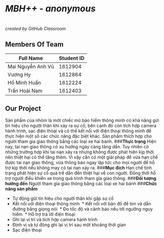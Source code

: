 # _**MBH++**_  - *anonymous* <h1>
 *created by GitHub Classroom*
## **Members Of Team**

Full Name | Student ID 
----------|-----------
Mai Nguyễn Anh Vũ | 1612904
Vương Hy | 1612864
Hồ Minh Huấn | 1612224
Trần Hoài Nam | 1612403

## **Our Project**
Sản phẩm của nhóm là môt chiếc mũ bảo hiểm thông minh có khả năng gửi tín hiệu cho người thân khi xảy ra sự cố, bên cạnh đó còn tích hợp camera hành trình, sạc điện thoại và có thể kết nối với điện thoại thông minh để thực hiện một số các chức năng đặc biệt khác.
Sản phẩm thích hợp cho người tham gia giao thông bằng các loại xe hai bánh.
###**Thực trạng**
Hiện nay, tai nạn giao thông có xu hướng ngày càng tăng dần. Tuy nhiên có những trường hợp khi tai nạn xảy ra nhưng không được phát hiện kịp thời nên thiệt hại có thể tăng thêm. Vì vậy cần có một giải pháp để vừa hạn chế được tai nạn giao thông, vừa thông báo ngay lập tức cho mọi người để hỗ trợ kịp thời nếu không may có tai nạn xảy ra.
###**Mục đích**
Hạn chế tình trạng phát hiện sự cố quá trễ dẫn đến thiệt hại về con người. Đồng thời hỗ trợ người điều khiển xe trong quá trình tham gia giao thông.
###**Đối tượng hướng đến**
Người tham gia giao thông bằng các loại xe hai bánh
###**Chức năng sản phẩm**
* Tự động gửi tín hiệu cho người thân khi gặp sự cố
* Kết nối với điện thoại thông minh
  * Kết nối với bản đồ để tìm và dẫn đường bằng giọng nói
  * Đo tốc độ và cảnh báo nếu tới ngưỡng nguy hiểm
  * Hỗ trợ trả lời điện thoại
* Ghi lại vị trí và tích hợp camera hành trình
* Định vị và tự động ghi lại vị trí sau một khoảng thời gian
* Sạc điện thoại
